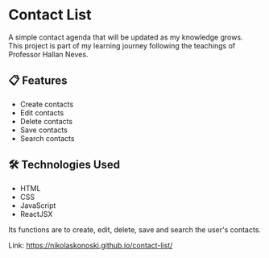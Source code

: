 # Contact List

A simple contact agenda that will be updated as my knowledge grows.  
This project is part of my learning journey following the teachings of Professor Hallan Neves.

## 📋 Features

- Create contacts  
- Edit contacts  
- Delete contacts  
- Save contacts  
- Search contacts  

## 🛠️ Technologies Used

- HTML  
- CSS  
- JavaScript
- ReactJSX 

Its functions are to create, edit, delete, save and search the user's contacts.

Link: https://nikolaskonoski.github.io/contact-list/
